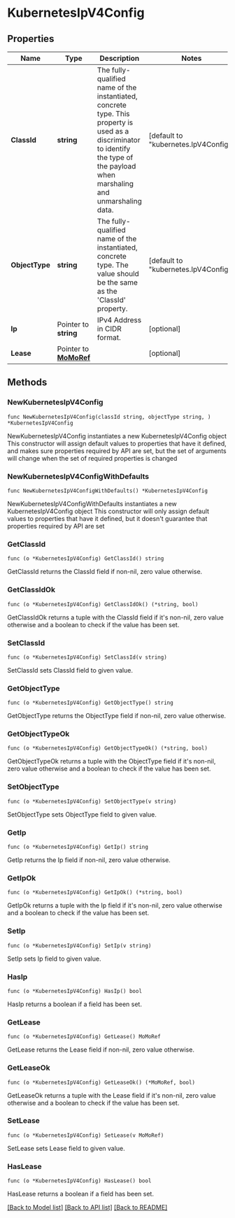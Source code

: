 # KubernetesIpV4Config

## Properties

Name | Type | Description | Notes
------------ | ------------- | ------------- | -------------
**ClassId** | **string** | The fully-qualified name of the instantiated, concrete type. This property is used as a discriminator to identify the type of the payload when marshaling and unmarshaling data. | [default to "kubernetes.IpV4Config"]
**ObjectType** | **string** | The fully-qualified name of the instantiated, concrete type. The value should be the same as the &#39;ClassId&#39; property. | [default to "kubernetes.IpV4Config"]
**Ip** | Pointer to **string** | IPv4 Address in CIDR format. | [optional] 
**Lease** | Pointer to [**MoMoRef**](MoMoRef.md) |  | [optional] 

## Methods

### NewKubernetesIpV4Config

`func NewKubernetesIpV4Config(classId string, objectType string, ) *KubernetesIpV4Config`

NewKubernetesIpV4Config instantiates a new KubernetesIpV4Config object
This constructor will assign default values to properties that have it defined,
and makes sure properties required by API are set, but the set of arguments
will change when the set of required properties is changed

### NewKubernetesIpV4ConfigWithDefaults

`func NewKubernetesIpV4ConfigWithDefaults() *KubernetesIpV4Config`

NewKubernetesIpV4ConfigWithDefaults instantiates a new KubernetesIpV4Config object
This constructor will only assign default values to properties that have it defined,
but it doesn't guarantee that properties required by API are set

### GetClassId

`func (o *KubernetesIpV4Config) GetClassId() string`

GetClassId returns the ClassId field if non-nil, zero value otherwise.

### GetClassIdOk

`func (o *KubernetesIpV4Config) GetClassIdOk() (*string, bool)`

GetClassIdOk returns a tuple with the ClassId field if it's non-nil, zero value otherwise
and a boolean to check if the value has been set.

### SetClassId

`func (o *KubernetesIpV4Config) SetClassId(v string)`

SetClassId sets ClassId field to given value.


### GetObjectType

`func (o *KubernetesIpV4Config) GetObjectType() string`

GetObjectType returns the ObjectType field if non-nil, zero value otherwise.

### GetObjectTypeOk

`func (o *KubernetesIpV4Config) GetObjectTypeOk() (*string, bool)`

GetObjectTypeOk returns a tuple with the ObjectType field if it's non-nil, zero value otherwise
and a boolean to check if the value has been set.

### SetObjectType

`func (o *KubernetesIpV4Config) SetObjectType(v string)`

SetObjectType sets ObjectType field to given value.


### GetIp

`func (o *KubernetesIpV4Config) GetIp() string`

GetIp returns the Ip field if non-nil, zero value otherwise.

### GetIpOk

`func (o *KubernetesIpV4Config) GetIpOk() (*string, bool)`

GetIpOk returns a tuple with the Ip field if it's non-nil, zero value otherwise
and a boolean to check if the value has been set.

### SetIp

`func (o *KubernetesIpV4Config) SetIp(v string)`

SetIp sets Ip field to given value.

### HasIp

`func (o *KubernetesIpV4Config) HasIp() bool`

HasIp returns a boolean if a field has been set.

### GetLease

`func (o *KubernetesIpV4Config) GetLease() MoMoRef`

GetLease returns the Lease field if non-nil, zero value otherwise.

### GetLeaseOk

`func (o *KubernetesIpV4Config) GetLeaseOk() (*MoMoRef, bool)`

GetLeaseOk returns a tuple with the Lease field if it's non-nil, zero value otherwise
and a boolean to check if the value has been set.

### SetLease

`func (o *KubernetesIpV4Config) SetLease(v MoMoRef)`

SetLease sets Lease field to given value.

### HasLease

`func (o *KubernetesIpV4Config) HasLease() bool`

HasLease returns a boolean if a field has been set.


[[Back to Model list]](../README.md#documentation-for-models) [[Back to API list]](../README.md#documentation-for-api-endpoints) [[Back to README]](../README.md)


